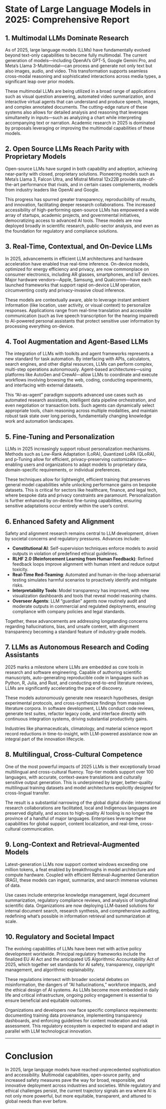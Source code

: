# State of Large Language Models in 2025: Comprehensive Report

## 1. Multimodal LLMs Dominate Research

As of 2025, large language models (LLMs) have fundamentally evolved beyond text-only capabilities to become fully multimodal. The current generation of models—including OpenAI’s GPT-5, Google Gemini Pro, and Meta’s Llama 3-Multimodal—can process and generate not only text but also images, audio, and video. This transformation supports seamless cross-modal reasoning and sophisticated interactions across media types, a significant leap over prior models. 

These multimodal LLMs are being utilized in a broad range of applications such as visual question answering, automated video summarization, and interactive virtual agents that can understand and produce speech, images, and complex annotated documents. The cutting-edge nature of these systems also allows for detailed analysis and reasoning that leverages simultaneity in inputs—such as analyzing a chart while interpreting accompanying text or narration. Academic research in 2025 is dominated by proposals leveraging or improving the multimodal capabilities of these models.

## 2. Open Source LLMs Reach Parity with Proprietary Models

Open-source LLMs have surged in both capability and adoption, achieving near-parity with closed, proprietary solutions. Pioneering models such as Meta’s Llama 3, Falcon Ultra, and Mistral Mixtral 12x22B provide state-of-the-art performance that rivals, and in certain cases complements, models from industry leaders like OpenAI and Google.

This progress has spurred greater transparency, reproducibility of results, and innovation, facilitating deeper research collaborations. The increased accessibility of high-performing open-source LLMs has empowered a wide array of startups, academic projects, and governmental initiatives, democratizing access to advanced AI tools. These models are now deployed broadly in scientific research, public-sector analysis, and even as the foundation for regulatory and compliance solutions.

## 3. Real-Time, Contextual, and On-Device LLMs

In 2025, advancements in efficient LLM architectures and hardware acceleration have enabled true real-time inference. On-device models, optimized for energy efficiency and privacy, are now commonplace on consumer electronics, including AR glasses, smartphones, and IoT devices. Major hardware vendors—Apple, Samsung, and Qualcomm—have each launched frameworks that support rapid on-device LLM operation, circumventing costly and privacy-invasive cloud inference.

These models are contextually aware, able to leverage instant ambient information (like location, user activity, or visual context) to personalize responses. Applications range from real-time translation and accessible communication (such as live speech transcription for the hearing impaired) to AI-powered personal assistants that protect sensitive user information by processing everything on-device.

## 4. Tool Augmentation and Agent-Based LLMs

The integration of LLMs with toolkits and agent frameworks represents a new standard for task automation. By interfacing with APIs, calculators, search engines, and other digital resources, LLMs can perform complex, multi-step operations autonomously. Agent-based architectures—using platforms like AutoGen and CrewAI—allow LLMs to coordinate and execute workflows involving browsing the web, coding, conducting experiments, and interfacing with external datasets.

This “AI-as-agent” paradigm supports advanced use cases such as automated research assistants, intelligent data pipeline orchestration, and even negotiation or transaction bots. Such agents can dynamically select appropriate tools, chain reasoning across multiple modalities, and maintain robust task state over long periods, fundamentally changing knowledge work and automation landscapes.

## 5. Fine-Tuning and Personalization

LLMs in 2025 increasingly support robust personalization mechanisms. Methods such as Low-Rank Adaptation (LoRA), Quantized LoRA (QLoRA), and p-Tuning allow for efficient, privacy-preserving customizations—enabling users and organizations to adapt models to proprietary data, domain-specific requirements, or individual preferences. 

These techniques allow for lightweight, efficient training that preserves general model capabilities while unlocking performance gains on bespoke datasets. This is critical for sectors like healthcare, finance, and legal tech, where bespoke data and privacy constraints are paramount. Personalization is further enhanced by on-device fine-tuning capabilities, ensuring sensitive adaptations occur entirely within the user’s control.

## 6. Enhanced Safety and Alignment

Safety and alignment research remains central to LLM development, driven by societal concerns and regulatory pressures. Advances include:

- **Constitutional AI**: Self-supervision techniques enforce models to avoid outputs in violation of predefined ethical guidelines.
- **RLHF 2.0 (Reinforcement Learning from Human Feedback)**: Refined feedback loops improve alignment with human intent and reduce output toxicity.
- **Real-Time Red-Teaming**: Automated and human-in-the-loop adversarial testing simulates harmful scenarios to proactively identify and mitigate risks.
- **Interpretability Tools**: Model transparency has improved, with new visualization dashboards and tools that reveal model reasoning chains.
- **Overseer Agents**: LLM “guardian” agents now routinely audit and moderate outputs in commercial and regulated deployments, ensuring compliance with company policies and legal standards.

Together, these advancements are addressing longstanding concerns regarding hallucinations, bias, and unsafe content, with alignment transparency becoming a standard feature of industry-grade models.

## 7. LLMs as Autonomous Research and Coding Assistants

2025 marks a milestone where LLMs are embedded as core tools in research and software engineering. Capable of authoring scientific manuscripts, auto-generating reproducible code in languages such as Python, R, Julia, and Rust, and conducting end-to-end literature reviews, LLMs are significantly accelerating the pace of discovery.

These models autonomously generate new research hypotheses, design experimental protocols, and cross-synthesize findings from massive literature corpora. In software development, LLMs conduct code reviews, generate test suites, refactor legacy code, and interface directly with continuous integration systems, driving substantial productivity gains.

Industries like pharmaceuticals, climatology, and material science report record reductions in time-to-insight, with LLM-powered assistance now an integral part of the innovation lifecycle.

## 8. Multilingual, Cross-Cultural Competence

One of the most powerful impacts of 2025 LLMs is their exceptionally broad multilingual and cross-cultural fluency. Top-tier models support over 100 languages, with accurate, context-aware translations and culturally sensitive output generation. This is underpinned by larger, better-quality multilingual training datasets and model architectures explicitly designed for cross-lingual transfer.

The result is a substantial narrowing of the global digital divide: international research collaborations are facilitated, local and Indigenous languages are preserved digitally, and access to high-quality AI tooling is no longer the province of a handful of major languages. Enterprises leverage these capabilities for global support, content localization, and real-time, cross-cultural communication.

## 9. Long-Context and Retrieval-Augmented Models

Latest-generation LLMs now support context windows exceeding one million tokens, a feat enabled by breakthroughs in model architecture and compute hardware. Coupled with efficient Retrieval-Augmented Generation (RAG), these models can ingest, summarize, and search immense volumes of data.

Use cases include enterprise knowledge management, legal document summarization, regulatory compliance reviews, and analysis of longitudinal scientific data. Organizations are now deploying LLM-based solutions for internal document search, research synthesis, and comprehensive auditing, redefining what’s possible in information retrieval and summarization at scale.

## 10. Regulatory and Societal Impact

The evolving capabilities of LLMs have been met with active policy development worldwide. Principal regulatory frameworks include the finalized EU AI Act and the anticipated US Algorithmic Accountability Act of 2025, which together set standards for AI safety, transparency, copyright management, and algorithmic explainability.

These regulations intersect with broader societal debates on misinformation, the dangers of “AI hallucinations,” workforce impacts, and the ethical design of AI systems. As LLMs become more embedded in daily life and critical infrastructure, ongoing policy engagement is essential to ensure beneficial and equitable outcomes.

Organizations and developers now face specific compliance requirements: documenting training data provenance, implementing transparency dashboards, and enforcing guidelines for content moderation and risk assessment. This regulatory ecosystem is expected to expand and adapt in parallel with LLM technological innovation.

---

# Conclusion

In 2025, large language models have reached unprecedented sophistication and accessibility. Multimodal capabilities, open-source parity, and increased safety measures pave the way for broad, responsible, and innovative deployment across industries and societies. While regulatory and ethical challenges persist, the current trajectory signals an era where AI is not only more powerful, but more equitable, transparent, and attuned to global needs than ever before.